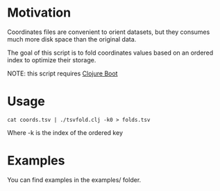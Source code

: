 # Motivation

Coordinates files are convenient to orient datasets, but they consumes much more disk space than the original data.

The goal of this script is to fold coordinates values based on an ordered index to optimize their storage.

NOTE: this script requires [Clojure Boot](http://boot-clj.com/)

# Usage

```
cat coords.tsv | ./tsvfold.clj -k0 > folds.tsv 
```

Where -k is the index of the ordered key

# Examples

You can find examples in the examples/ folder.
